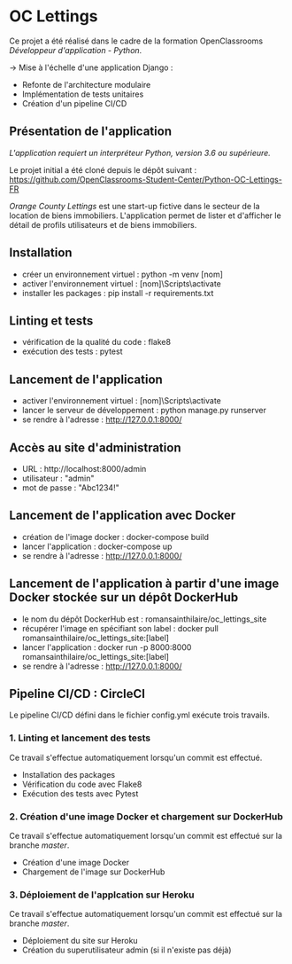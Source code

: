 # OC Lettings

Ce projet a été réalisé dans le cadre de la formation OpenClassrooms *Développeur d'application - Python*.

→ Mise à l'échelle d'une application Django :
- Refonte de l'architecture modulaire
- Implémentation de tests unitaires
- Création d'un pipeline CI/CD

## Présentation de l'application
*L'application requiert un interpréteur Python, version 3.6 ou supérieure.*

Le projet initial a été cloné depuis le dépôt suivant : https://github.com/OpenClassrooms-Student-Center/Python-OC-Lettings-FR

*Orange County Lettings* est une start-up fictive dans le secteur de la location de biens immobiliers.
L'application permet de lister et d'afficher le détail de profils utilisateurs et de biens immobiliers.

## Installation
- créer un environnement virtuel : python -m venv [nom]
- activer l'environnement virtuel : [nom]\Scripts\activate
- installer les packages : pip install -r requirements.txt

## Linting et tests
- vérification de la qualité du code : flake8
- exécution des tests : pytest

## Lancement de l'application
- activer l'environnement virtuel : [nom]\Scripts\activate
- lancer le serveur de développement : python manage.py runserver
- se rendre à l'adresse : http://127.0.0.1:8000/

## Accès au site d'administration
- URL : http://localhost:8000/admin
- utilisateur : "admin"
- mot de passe : "Abc1234!"

## Lancement de l'application avec Docker
- création de l'image docker : docker-compose build
- lancer l'application : docker-compose up
- se rendre à l'adresse : http://127.0.0.1:8000/

## Lancement de l'application à partir d'une image Docker stockée sur un dépôt DockerHub
- le nom du dépôt DockerHub est : romansainthilaire/oc_lettings_site
- récupérer l'image en spécifiant son label : docker pull romansainthilaire/oc_lettings_site:[label]
- lancer l'application : docker run -p 8000:8000 romansainthilaire/oc_lettings_site:[label]
- se rendre à l'adresse : http://127.0.0.1:8000/

## Pipeline CI/CD : CircleCI
Le pipeline CI/CD défini dans le fichier config.yml exécute trois travails.

### 1. Linting et lancement des tests
Ce travail s'effectue automatiquement lorsqu'un commit est effectué.
- Installation des packages
- Vérification du code avec Flake8
- Exécution des tests avec Pytest

### 2. Création d'une image Docker et chargement sur DockerHub
Ce travail s'effectue automatiquement lorsqu'un commit est effectué sur la branche *master*.
- Création d'une image Docker
- Chargement de l'image sur DockerHub

### 3. Déploiement de l'applcation sur Heroku
Ce travail s'effectue automatiquement lorsqu'un commit est effectué sur la branche *master*.
- Déploiement du site sur Heroku
- Création du superutilisateur admin (si il n'existe pas déjà)
